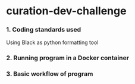 # curation-dev-challenge

### 1. Coding standards used

Using Black as python formatting tool

### 2. Running program in a Docker container

### 3. Basic workflow of program
